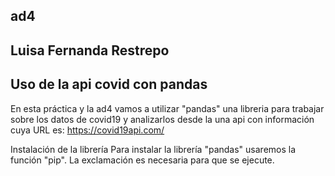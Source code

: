 ## ad4
## Luisa Fernanda Restrepo
## Uso de la api covid con pandas
En esta práctica y la ad4 vamos a utilizar "pandas" una libreria para trabajar sobre los datos de covid19 y analizarlos desde la una api con información cuya URL es: https://covid19api.com/

Instalación de la librería
Para instalar la librería "pandas" usaremos la función "pip". La exclamación es necesaria para que se ejecute.

